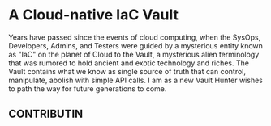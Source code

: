# A Cloud-native IaC Vault

Years have passed since the events of cloud computing, when the SysOps, Developers, Admins, and Testers were guided by a mysterious entity known as "IaC" on the planet of Cloud to the Vault, a mysterious alien terminology that was rumored to hold ancient and exotic technology and riches. The Vault contains what we know as single source of truth that can control, manipulate, abolish with simple API calls. I am as a new Vault Hunter wishes to path the way for future generations to come.

## CONTRIBUTIN
